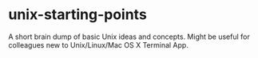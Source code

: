 unix-starting-points
====================

A short brain dump of basic Unix ideas and concepts. Might be useful for colleagues new to Unix/Linux/Mac OS X Terminal App.
